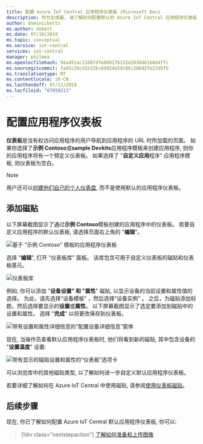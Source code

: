 ```yaml
---
title: 配置 Azure IoT Central 应用程序仪表板 |Microsoft Docs
description: 作为生成器, 请了解如何配置默认的 Azure IoT Central 应用程序仪表板。
author: dominicbetts
ms.author: dobett
ms.date: 07/10/2019
ms.topic: conceptual
ms.service: iot-central
services: iot-central
manager: philmea
ms.openlocfilehash: 94ad51ac11687dfe060176132e2030d61b8d4ffc
ms.sourcegitcommit: fa45c2bcd1b32bc8dd54a5dc8bc206d2fe23d5fb
ms.translationtype: MT
ms.contentlocale: zh-CN
ms.lasthandoff: 07/12/2019
ms.locfileid: "67850213"
---
```

# <a name="configure-the-application-dashboard"></a>配置应用程序仪表板

**仪表板**是当有权访问应用程序的用户导航到应用程序的 URL 时所加载的页面。 如果你选择了**示例 Contoso**或**sample Devkits**应用程序模板来创建应用程序, 则你的应用程序将有一个预定义仪表板。 如果选择了 "**自定义应用**程序" 应用程序模板, 则仪表板为空白。

> [!NOTE]
> 用户还可以[创建他们自己的个人仪表盘](howto-personalize-dashboard.md), 而不是使用默认的应用程序仪表板。

## <a name="add-tiles"></a>添加磁贴

以下屏幕截图显示了通过**示例 Contoso**模板创建的应用程序中的仪表板。 若要自定义应用程序的默认仪表板, 请选择页面右上角的 "**编辑**"。

![基于 "示例 Contoso" 模板的应用程序仪表板](media/howto-configure-homepage/image1a.png)

选择 "**编辑**", 打开 "仪表板库" 面板。 该库包含可用于自定义仪表板的磁贴和仪表板基元。

![仪表板库](media/howto-configure-homepage/image2a.png)

例如, 你可以添加 "**设备设置" 和 "属性**" 磁贴, 以显示设备的当前设置和属性值的选择。 为此，请先选择“设备模板”  ，然后选择“设备实例”  。 之后，为磁贴添加标题，然后选择要显示的**设置**或**属性**。 以下屏幕截图显示了选定要添加到磁贴中的设置和属性。 选择 "**完成**" 以将更改保存到仪表板。

![带有设置和属性详细信息的“配置设备详细信息”窗体](media/howto-configure-homepage/image3a.png)

现在, 当操作员查看默认应用程序仪表板时, 他们将看到新的磁贴, 其中包含设备的 "**设置温度**" 设置:

![带有显示的磁贴设置和属性的“仪表板”选项卡](media/howto-configure-homepage/image4a.png)

可以浏览库中的其他磁贴类型, 以了解如何进一步自定义默认应用程序仪表板。

若要详细了解如何在 Azure IoT Central 中使用磁贴, 请参阅[使用仪表板磁贴](howto-use-tiles.md)。

## <a name="next-steps"></a>后续步骤

现在, 你已了解如何配置 Azure IoT Central 默认应用程序仪表板, 你可以:

> [!div class="nextstepaction"]
> [了解如何准备和上传图像](howto-prepare-images.md)
